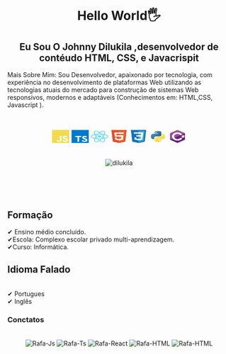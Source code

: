 <h1 align="center">Hello World🖐️</h1>
<h2 align="center">Eu Sou O Johnny Dilukila ,desenvolvedor de contéudo HTML, CSS, e Javacrispit  </h2>
<p>Mais Sobre Mim: Sou Desenvolvedor, apaixonado por tecnologia, com experiência no desenvolvimento de plataformas Web utilizando as tecnologias atuais do mercado para construção de sistemas Web responsivos, modernos e adaptáveis (Conhecimentos em: HTML,CSS, Javascript ).</p> <br>

<div align="center" style="display: inline_block"><br>
  <img align="center" alt="Rafa-Js" height="30" width="40" src="https://raw.githubusercontent.com/devicons/devicon/master/icons/javascript/javascript-plain.svg">
  <img align="center" alt="Rafa-Ts" height="30" width="40" src="https://raw.githubusercontent.com/devicons/devicon/master/icons/typescript/typescript-plain.svg">
  <img align="center" alt="Rafa-React" height="30" width="40" src="https://raw.githubusercontent.com/devicons/devicon/master/icons/react/react-original.svg">
  <img align="center" alt="Rafa-HTML" height="30" width="40" src="https://raw.githubusercontent.com/devicons/devicon/master/icons/html5/html5-original.svg">
  <img align="center" alt="Rafa-CSS" height="30" width="40" src="https://raw.githubusercontent.com/devicons/devicon/master/icons/css3/css3-original.svg">
  <img align="center" alt="Rafa-Python" height="30" width="40" src="https://raw.githubusercontent.com/devicons/devicon/master/icons/python/python-original.svg">
  <img align="center" alt="Rafa-Csharp" height="30" width="40" src="https://raw.githubusercontent.com/devicons/devicon/master/icons/csharp/csharp-original.svg">
</div><br><br>

<div  align="center" ><img align="center" alt="dilukila" height="300" width="600" src="https://github.com/Johnnydilukila/Johnnydilukila/assets/163668319/a4aea5ac-1f46-41e3-9c42-ddc7bfcf50cd">
  </div><br><br><br><br>
  <h2>Formação</h2>
  <p>✔ Ensino médio concluido. <br>
✔Escola: Complexo escolar privado multi-aprendizagem. <br>
✔Curso: Informática. <br></p>
<h2>Idioma Falado</h2> <br>
✔ Portugues <br>
✔ Inglês
<h3>Conctatos</h3>
<div align="center" style="display: inline_block"><br>
  <img align="center" alt="Rafa-Js" height="30" width="40" src="https://github.com/Johnnydilukila/Johnnydilukila/assets/163668319/85011942-a486-481b-84e7-bf72afb5e9f6)">
  <img align="center" alt="Rafa-Ts" height="30" width="40" src="https://github.com/Johnnydilukila/Johnnydilukila/assets/163668319/7886135a-39f3-4cad-8163-cba76e3b02b8)">
  <img align="center" alt="Rafa-React" height="30" width="40" src="https://github.com/Johnnydilukila/Johnnydilukila/assets/163668319/900c93f5-fe7c-4a21-89ad-430968659285)">
  <img align="center" alt="Rafa-HTML" height="30" width="40" src="https://github.com/Johnnydilukila/Johnnydilukila/assets/163668319/35c4adc8-f897-4347-8139-0c97aeee62f8)">
   <img align="center" alt="Rafa-HTML" height="40" width="50" src="https://github.com/Johnnydilukila/Johnnydilukila/assets/163668319/dd90cff7-4767-4c48-b228-5388a6d2bdfe")>
  </div>






  


 





                           




